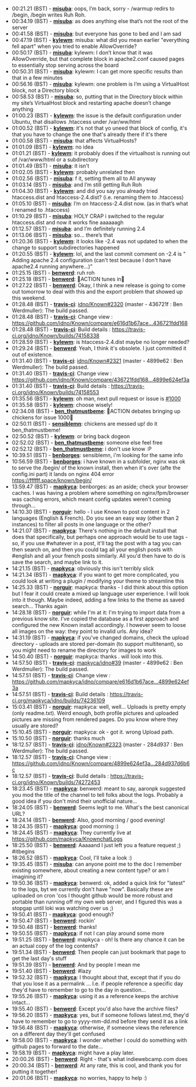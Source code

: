 * 00:21.21 (BST) - __[misuba](https://github.com/misuba)__: oops, I’m back, sorry - /warmup redirs to /begin, /begin writes Ruh Roh.
* 00:34.19 (BST) - __[misuba](https://github.com/misuba)__: as does anything else that’s not the root of the server
* 00:41.58 (BST) - __[misuba](https://github.com/misuba)__: but everyone has gone to bed and I am sad
* 00:47.19 (BST) - __[kylewm](https://github.com/kylewm)__: misuba: what did you mean earlier "everything fell apart" when you tried to enable AllowOverride?
* 00:50.17 (BST) - __[misuba](https://github.com/misuba)__: kylewm: I don’t know that it was AllowOverride, but that complete <Directory> block in apache2.conf caused pages to essentially stop serving across the board
* 00:50.31 (BST) - __[misuba](https://github.com/misuba)__: kylewm: I can get more specific results than that in a few minutes
* 00:56.16 (BST) - __[misuba](https://github.com/misuba)__: kylewm: one problem is I’m using a VirtualHost block, not a Directory block
* 00:58.53 (BST) - __[misuba](https://github.com/misuba)__: so, putting that in the Directory block within my site’s VirtualHost block and restarting apache doesn’t change anything
* 01:00.23 (BST) - __[kylewm](https://github.com/kylewm)__: the issue is the default configuration under Ubuntu, that disallows .htaccess under /var/ww/html
* 01:00.52 (BST) - __[kylewm](https://github.com/kylewm)__: it's not that yo uneed that block of config, it's that you have to change the one that's already there if it's there
* 01:00.58 (BST) - __[misuba](https://github.com/misuba)__: that affects VirtualHosts?
* 01:01.09 (BST) - __[kylewm](https://github.com/kylewm)__: no idea
* 01:01.21 (BST) - __[kylewm](https://github.com/kylewm)__: it probably does if the virtualhost is running out of /var/www/html or a subdirectory
* 01:01.49 (BST) - __[misuba](https://github.com/misuba)__: it isn't
* 01:02.05 (BST) - __[kylewm](https://github.com/kylewm)__: probably unrelated then
* 01:02.56 (BST) - __[misuba](https://github.com/misuba)__: f it, setting them all to All anyway
* 01:03.14 (BST) - __[misuba](https://github.com/misuba)__: and I’m still getting Ruh Roh
* 01:04.30 (BST) - __[kylewm](https://github.com/kylewm)__: and did you say you already tried htaccess.dist and htaccess-2.4.dist? (i.e. renaming them to .htaccess)
* 01:05.10 (BST) - __[misuba](https://github.com/misuba)__: I’m on htaccess-2.4.dist now. (as in that’s what I renamed to .htaccess)
* 01:10.29 (BST) - __[misuba](https://github.com/misuba)__: HOLY CRAP i switched to the regular htaccess.dist and now it works fine aaaaaagh
* 01:12.57 (BST) - __[misuba](https://github.com/misuba)__: and I’m definitely running 2.4
* 01:13.06 (BST) - __[misuba](https://github.com/misuba)__: so… there’s that
* 01:20.36 (BST) - __[kylewm](https://github.com/kylewm)__: it looks like -2.4 was not updated to when the change to support subdirectories happened
* 01:20.55 (BST) - __[kylewm](https://github.com/kylewm)__: lol, and the last commit comment on -2.4 is " Adding apache 2.4 configuration (can't test because I don't have apache2.4 running anywhere...)"
* 01:25.15 (BST) - __[benwerd](https://github.com/benwerd)__: ruh roh
* 01:25.18 (BST) - __[benwerd](https://github.com/benwerd)__: ACTION tunes in
* 01:27.22 (BST) - __[benwerd](https://github.com/benwerd)__: Okay, I think a new release is going to come out tomorrow to deal with this and the export problem that showed up this weekend.
* 01:28.48 (BST) - __[travis-ci](https://github.com/travis-ci)__: <a href="https://github.com/idno/Known/issues/2320">idno/Known#2320</a> (master - 436721f : Ben Werdmuller): The build passed.
* 01:28.48 (BST) - __[travis-ci](https://github.com/travis-ci)__: Change view : https://github.com/idno/Known/compare/e616d1b67ace...436721fdd168
* 01:28.48 (BST) - __[travis-ci](https://github.com/travis-ci)__: Build details : https://travis-ci.org/idno/Known/builds/74158338
* 01:28.59 (BST) - __[kylewm](https://github.com/kylewm)__: is htaccess-2.4.dist maybe no longer needed?
* 01:29.24 (BST) - __[benwerd](https://github.com/benwerd)__: Yeah, I think it's obsolete. I just committed it out of existence.
* 01:31.40 (BST) - __[travis-ci](https://github.com/travis-ci)__: <a href="https://github.com/idno/Known/issues/2321">idno/Known#2321</a> (master - 4899e62 : Ben Werdmuller): The build passed.
* 01:31.40 (BST) - __[travis-ci](https://github.com/travis-ci)__: Change view : https://github.com/idno/Known/compare/436721fdd168...4899e624ef3a
* 01:31.40 (BST) - __[travis-ci](https://github.com/travis-ci)__: Build details : https://travis-ci.org/idno/Known/builds/74158553
* 01:35.56 (BST) - __[kylewm](https://github.com/kylewm)__: oh man, next pull request or issue is <a href="https://github.com/idno/Known/issues/1000">#1000</a>
* 01:35.58 (BST) - __[kylewm](https://github.com/kylewm)__: choose wisely!
* 02:34.08 (BST) - __[ben_thatmustbeme](https://github.com/ben_thatmustbeme)__: ACTION debates bringing up chickens for issue 1000
* 02:50.11 (BST) - __[sensiblemn](https://github.com/sensiblemn)__: chickens are messed up! do it ben_thatmustbeme!
* 02:50.52 (BST) - __[kylewm](https://github.com/kylewm)__: or bring back dogeon
* 02:52.02 (BST) - __[ben_thatmustbeme](https://github.com/ben_thatmustbeme)__: someone else feel free
* 02:52.12 (BST) - __[ben_thatmustbeme](https://github.com/ben_thatmustbeme)__: i don't use know :P
* 10:39.51 (BST) - __[benborges](https://github.com/benborges)__: sensiblemn, i'm looking for the same info
* 10:56.59 (BST) - __[benborges](https://github.com/benborges)__: i have known in a subfolder, nginx was ok to serve the /begin/ of the known install, then when it's over (afte the config.ini part) it lands on nginx 404 error https://ffffff.space/known/begin/
* 13:59.47 (BST) - __[mapkyca](https://github.com/mapkyca)__: benborges: as an aside; check your browser caches. I was having a problem where something on nginx/fpm/browser was caching errors, which meant config updates weren't coming through...
* 14:10.30 (BST) - __[norguir](https://github.com/norguir)__: hello - I use Known to post content in 2 languages (English & French). Do you see an easy way (other than 2 instances) to filter all posts in one language or the other?
* 14:21.07 (BST) - __[mapkyca](https://github.com/mapkyca)__: There's nothing in the default install that does that specifically, but perhaps one approach would be to use tags - so, if you use #whatever in a post, it'll tag the post with a tag you can then search on, and then you could tag all your english posts with #english and all your french posts similarly. All you'd then have to do is save the search, and maybe link to it.
* 14:21.15 (BST) - __[mapkyca](https://github.com/mapkyca)__: obviously this isn't terribly slick
* 14:21.34 (BST) - __[mapkyca](https://github.com/mapkyca)__: if you want to get more complicated, you could look at writing a plugin / modifying your theme to streamline this
* 14:25.33 (BST) - __[norguir](https://github.com/norguir)__: mapkyca: thanks - I did think about this option but I fear it could create a mixed up language user experience. I will look into it though. Maybe indeed, adding a few links to the theme as saved search... Thanks again
* 14:28.18 (BST) - __[norguir](https://github.com/norguir)__: while I'm at it: I'm trying to import data from a previous know site. I've copied the database as a first approach and configured the new Known install accordingly. I however seem to loose all images on the way: they point to invalid urls. Any idea?
* 14:31.19 (BST) - __[mapkyca](https://github.com/mapkyca)__: if you've changed domains, check the upload directory - uploads are stored per-domain (to support multitenant), so you might need to rename the directory for images to work
* 14:50.40 (BST) - __[norguir](https://github.com/norguir)__: mapkyca: thanks . will look into this.
* 14:57.50 (BST) - __[travis-ci](https://github.com/travis-ci)__: <a href="https://github.com/mapkyca/idno/issues/39">mapkyca/idno#39</a> (master - 4899e62 : Ben Werdmuller): The build passed.
* 14:57.51 (BST) - __[travis-ci](https://github.com/travis-ci)__: Change view : https://github.com/mapkyca/idno/compare/e616d1b67ace...4899e624ef3a
* 14:57.51 (BST) - __[travis-ci](https://github.com/travis-ci)__: Build details : https://travis-ci.org/mapkyca/idno/builds/74236109
* 15:03.41 (BST) - __[norguir](https://github.com/norguir)__: mapkyca: well, well... Uploads is pretty empty (only readme.txt). Weird enough, both profile pictures and uploaded pictures are missing from rendered pages. Do you know where they usually are stored?
* 15:10.45 (BST) - __[norguir](https://github.com/norguir)__: mapkyca: ok - got it. wrong Upload path.
* 15:10.50 (BST) - __[norguir](https://github.com/norguir)__: thanks much
* 18:12.57 (BST) - __[travis-ci](https://github.com/travis-ci)__: <a href="https://github.com/idno/Known/issues/2323">idno/Known#2323</a> (master - 284d937 : Ben Werdmuller): The build passed.
* 18:12.57 (BST) - __[travis-ci](https://github.com/travis-ci)__: Change view : https://github.com/idno/Known/compare/4899e624ef3a...284d937d6b6c
* 18:12.57 (BST) - __[travis-ci](https://github.com/travis-ci)__: Build details : https://travis-ci.org/idno/Known/builds/74272453
* 18:23.45 (BST) - __[mapkyca](https://github.com/mapkyca)__: benwerd: meant to say, aaronpk suggested you mod the title of the channel to tell folks about the logs. Probably a good idea if you don't mind their unofficial nature...
* 18:24.05 (BST) - __[benwerd](https://github.com/benwerd)__: Seems legit to me. What's the best canonical URL?
* 18:24.14 (BST) - __[benwerd](https://github.com/benwerd)__: Also, good morning / good evening!
* 18:24.35 (BST) - __[mapkyca](https://github.com/mapkyca)__: good morning :)
* 18:24.45 (BST) - __[mapkyca](https://github.com/mapkyca)__: They currently live at https://github.com/mapkyca/KnownchatLogs
* 18:25.50 (BST) - __[benwerd](https://github.com/benwerd)__: Aaaaand I just left you a feature request ;) #itbegins
* 18:26.52 (BST) - __[mapkyca](https://github.com/mapkyca)__: Cool, I'll take a look :)
* 19:35.45 (BST) - __[misuba](https://github.com/misuba)__: can anyone point me to the doc I remember existing somewhere, about creating a new content type? or am I imagining it?
* 19:50.36 (BST) - __[mapkyca](https://github.com/mapkyca)__: benwerd: ok, added a quick link for "latest" to the logs, byt we currently don't have "now". Basically these are uploaded on cron 'cos I thought github would be more robust and portable than running off my own web server, and I figured this was a stopgap until loki was watching over us ;)
* 19:50.41 (BST) - __[mapkyca](https://github.com/mapkyca)__: good enough?
* 19:50.47 (BST) - __[benwerd](https://github.com/benwerd)__: rockin'
* 19:50.48 (BST) - __[benwerd](https://github.com/benwerd)__: thanks!
* 19:50.55 (BST) - __[mapkyca](https://github.com/mapkyca)__: if not I can play around some more
* 19:51.25 (BST) - __[benwerd](https://github.com/benwerd)__: mapkyca - oh! Is there any chance it can be an actual copy of the log contents?
* 19:51.34 (BST) - __[benwerd](https://github.com/benwerd)__: Then people can just bookmark that page to get the last day's stuff
* 19:51.39 (BST) - __[benwerd](https://github.com/benwerd)__: And by people I mean me
* 19:51.40 (BST) - __[benwerd](https://github.com/benwerd)__: #lazy
* 19:52.32 (BST) - __[mapkyca](https://github.com/mapkyca)__: I thought about that, except that if you do that you lose it as a permalink ... I.e. if people reference a specific day they'd have to remember to go to the day in question...
* 19:55.26 (BST) - __[mapkyca](https://github.com/mapkyca)__: using it as a reference keeps the archive intact...
* 19:55.40 (BST) - __[benwerd](https://github.com/benwerd)__: Except you'd also have the archive files?
* 19:56.20 (BST) - __[mapkyca](https://github.com/mapkyca)__: yes, but if someone follows latest.md, they'd have to remember to go to yyyy-mm-dd.md before they send it as a link
* 19:56.48 (BST) - __[mapkyca](https://github.com/mapkyca)__: otherwise, if someone views the reference on a different day they'll get confused
* 19:58.00 (BST) - __[mapkyca](https://github.com/mapkyca)__: I wonder whether I could do something with github pages to forward to the date...
* 19:58.19 (BST) - __[mapkyca](https://github.com/mapkyca)__: might have a play later.
* 20:00.26 (BST) - __[benwerd](https://github.com/benwerd)__: Right - that's what indiewebcamp.com does
* 20:00.34 (BST) - __[benwerd](https://github.com/benwerd)__: At any rate, this is cool, and thank you for putting it together!
* 20:01.06 (BST) - __[mapkyca](https://github.com/mapkyca)__: no worries, happy to help :)
